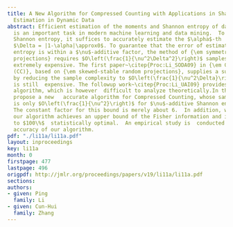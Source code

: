 ```yaml
---
title: A New Algorithm for Compressed Counting with Applications in Shannon Entropy
  Estimation in Dynamic Data
abstract: Efficient estimation of the moments and Shannon entropy of data streams
  is an important task in modern machine learning and data mining.  To estimate the
  Shannon entropy, it suffices to accurately estimate the $\alpha$-th  moment with
  $\Delta = |1-\alpha|\approx0$. To guarantee that the error of estimated Shannon
  entropy is within a $\nu$-additive factor, the method of {\em symmetric stable random
  projections} requires $O\left(\frac{1}{\nu^2\Delta^2}\right)$ samples, which is
  extremely expensive. The first paper~\citep{Proc:Li_SODA09} in {\em Compressed Counting
  (CC)}, based on {\em skewed-stable random projections}, supplies a substantial improvement
  by reducing the sample complexity to $O\left(\frac{1}{\nu^2\Delta}\right)$, which
  is still  expensive. The followup work~\citep{Proc:Li_UAI09} provides a  practical
  algorithm, which is however  difficult to analyze theoretically.In this paper, we
  propose a new   accurate algorithm for Compressed Counting, whose sample complexity
  is only $O\left(\frac{1}{\nu^2}\right)$ for $\nu$-additive Shannon entropy estimation.
  The constant factor for this bound is merely about 6.  In addition, we prove that
  our algorithm achieves an upper bound of the Fisher information and in fact it is  close
  to $100\%$  statistically optimal.  An empirical study is  conducted to verify the
  accuracy of our algorithm.
pdf: "./li11a/li11a.pdf"
layout: inproceedings
key: li11a
month: 0
firstpage: 477
lastpage: 496
origpdf: http://jmlr.org/proceedings/papers/v19/li11a/li11a.pdf
sections: 
authors:
- given: Ping
  family: Li
- given: Cun-Hui
  family: Zhang
---
```


